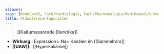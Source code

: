 ```yaml
---
aliases: 
tags: [Modul/m25, Fach/Kardiologie, Fach/Pharmakologie/Medikament/Untergruppe]
title: Aldosteronantagonisten
---
```

> **[[Kaliumsparende Diuretika]]**
- **Wirkung**:: Expression↓ Na+ Kanälen im [[Sammelrohr]]
- **[[UAW]]**:: [[Hyperkaliämie]]